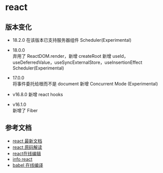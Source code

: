 # react

## 版本变化
- 18.2.0
  在该版本已支持服务器组件
  Scheduler(Experimental)

- 18.0.0   
  弃用了 ReactDOM.render，新增 createRoot
  新增 useId，useDeferredValue，useSyncExternalStore，useInsertionEffect 
  Scheduler(Experimental)

- 17.0.0  
  将事件委托给根而不是 document
  新增 Concurrent Mode (Experimental)

- v16.8.0
  新增 react hooks

- v16.1.0   
  新增了 Fiber


## 参考文档
- [react 最新文档](https://react.dev/reference/react)
- [react 原码解读](https://github.com/7kms/react-illustration-series/blob/main/docs/main/workloop.md)
- [react在线编辑](https://codepen.io/pen?editors=0011)
- [info react](https://s.geekbang.org/search/c=0/k=react%20%E6%97%B6%E9%97%B4%E5%88%87%E7%89%87/t=?referrer=InfoQ)
- [babel 在线编译](https://babeljs.io/repl/#?browsers=defaults%2C%20not%20ie%2011%2C%20not%20ie_mob%2011&build=&builtIns=false&corejs=3.21&spec=false&loose=false&code_lz=MYewdgzgLgBFAWBTAtogIgQyhmBeGA3gFAwwBGGwA1gOYBOIArmACYBcMA5HYi50QF8A3EVCRYAFSSoAwuCiIAHrHzAeWRHLALlACgQp0WDAEoRY6DACiAGwBCjKFHB4YugA4N3EE3gB8hCQwFiA2iAB0NiA0Hl4-RACQFrBiOiowjBCa8kpQulKGWmkmQTxQjHRgbgA8ZI7OVdAAnmG4BBTU9EysHKm54R20DMwsAn4EniDe4cDwAJY2LDxgAtUA9HVO4H5mgqLglgDKczRgAAoYNIiuur64AcSkZRVVukGk1SxzAG5-76QwarwACMfmOpwuV3WIL-AIBnx-fnWX1-_w-tgcWzAfhkNjm1HWGPq23-yMRQV2wn24hgiDCqG0riBoIAEnSogAaGAAdxAdEWAEJoaDzAcUvIMHMwIg6K4WCBgIwGVBwlcoLZDNo7E0AJIsXTcEAgKCcXYAJUQlCgaAA8gBZcLLFgy3R0zVQLmpSXSui7IA&debug=false&forceAllTransforms=false&modules=false&shippedProposals=false&circleciRepo=&evaluate=false&fileSize=false&timeTravel=false&sourceType=module&lineWrap=true&presets=env%2Creact&prettier=false&targets=&version=7.23.5&externalPlugins=&assumptions=%7B%7D)
